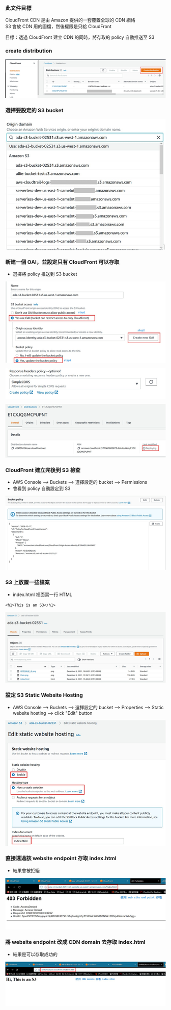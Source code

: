 ### 此文件目標
CloudFront CDN 是由 Amazon 提供的一套覆蓋全球的 CDN 網絡  
S3 會放 CDN 用的圖檔，然後權限是只給 CloudFront

目標：透過 CloudFront 建立 CDN 的同時，將存取的 policy 自動推送至 S3

### create distribution
![Image](https://github.com/Ada-Chen2531/Document/raw/main/Pictures/CloudFront_00.jpg)


### 選擇要設定的 S3 bucket
![Image](https://github.com/Ada-Chen2531/Document/raw/main/Pictures/CloudFront_01.jpg)

### 新建一個 OAI，並設定只有 CloudFront 可以存取

* 選擇將 policy 推送到 S3 bucket

![Image](https://github.com/Ada-Chen2531/Document/raw/main/Pictures/CloudFront_02.jpg)

![Image](https://github.com/Ada-Chen2531/Document/raw/main/Pictures/CloudFront_03.jpg)

![Image](https://github.com/Ada-Chen2531/Document/raw/main/Pictures/CloudFront_04.jpg)

### CloudFront 建立完後到 S3 檢查
* AWS Console --> Buckets --> 選擇設定的 bucket --> Permissions  
* 會看到 policy 自動設定到 S3

![Image](https://github.com/Ada-Chen2531/Document/raw/main/Pictures/CloudFront_05.jpg)

### S3 上放置一些檔案

* index.html 裡面寫一行 HTML

`<h1>This is an S3</h1>`

![Image](https://github.com/Ada-Chen2531/Document/raw/main/Pictures/CloudFront_06.jpg)


### 設定 S3 Static Website Hosting

* AWS Console --> Buckets --> 選擇設定的 bucket --> Properties --> Static website hosting --> click "Edit" button

![Image](https://github.com/Ada-Chen2531/Document/raw/main/Pictures/CloudFront_07.jpg)

### 直接透過該 website endpoint 存取 index.html

* 結果會被拒絕

![Image](https://github.com/Ada-Chen2531/Document/raw/main/Pictures/CloudFront_08.jpg)


### 將 website endpoint 改成 CDN domain 去存取 index.html

* 結果是可以存取成功的

![Image](https://github.com/Ada-Chen2531/Document/raw/main/Pictures/CloudFront_09.jpg)
